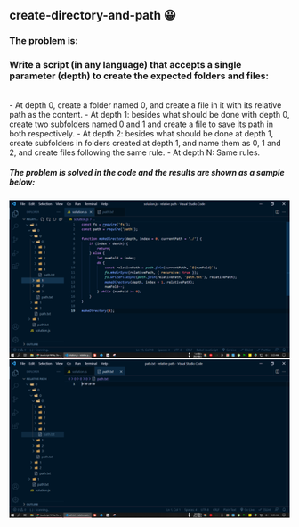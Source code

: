 ## create-directory-and-path :grinning:

### The problem is:

### Write a script (in any language) that accepts a single parameter (depth) to create the expected folders and files:

<br/> 
- At depth 0, create a folder named 0, and create a file in it with its relative path as the content. 
- At depth 1: besides what should be done with depth 0, create two subfolders named 0 and 1 and create a file to save its path in both respectively.
- At depth 2: besides what should be done at depth 1, create subfolders in folders created at depth 1, and name them as 0, 1 and 2, and create files following the same rule. 
- At depth N: Same rules.

##### The problem is solved in the code and the results are shown as a sample below:

![](screenshots/ss-code.png)
![](screenshots/ss-path.png)
